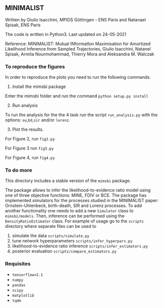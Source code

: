 ## MINIMALIST

Written by Giulio Isacchini, MPIDS Göttingen - ENS Paris and Natanael Spisak, ENS Paris

The code is written in Python3. Last updated on 24-05-2021

Reference: MINIMALIST: Mutual INformatIon Maximisation for Amortized Likelihood Inference from Sampled Trajectories, Giulio Isacchini, Natanel Spisak, Armita Nourmohammad, Thierry Mora and Aleksandra M. Walczak

### To reproduce the figures

In order to reproduce the plots you need to run the following commands.

1) Install the mimsbi package

Enter the mimsbi folder and run the command `python setup.py install`

2) Run analysis

To run the analysis for the the 4 task run the script `run_analysis.py` with the options: `ou`,`bd`,`sir` and/or `lorenz`. 

3) Plot the results.

For Figure 2, run `fig2.py`

For Figure 3 run `fig3.py`

For Figure 4, run `fig4.py`


### To do more

This directory includes a stable version of the `mimsbi` package.  <!-- The full package is available in ... -->

The package allows to infer the likelihood-to-evidence ratio model using one of three objective functions: MINE, FDIV or BCE. The package has implemented simulators for the processes studied in the MINIMALIST paper: Ornstein-Uhlenbeck, birth-death, SIR and Lorenz processes. To add another functionality one needs to add a new `Simulator` class to `mimsbi/models`. Then, inference can be performed using the `DensityRatioEstimator` class. For example of usage go to the `scripts` directory where separate files can be used to 
1) simulate the data  `scripts/simulate.py`
2) tune network hyperparameters  `scripts/infer_hyperpars.py`
3) likelihood-to-evidence ratio inference  `scripts/infer_estimators.py`
4) posterior evaluation  `scripts/compare_estimators.py`

### Requisites

- `tensorflow>2.1`
- `numpy`
- `pandas`
- `scipy`
- `matplotlib`
- `tqdm`
